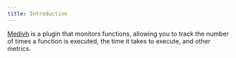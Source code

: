 ```yaml
---
title: Introduction
---
```



[Medivh](https://github.com/medivh-project/medivh) is a plugin that monitors functions, allowing you to track the number of times a function is executed, the time it takes to execute, and other metrics.





